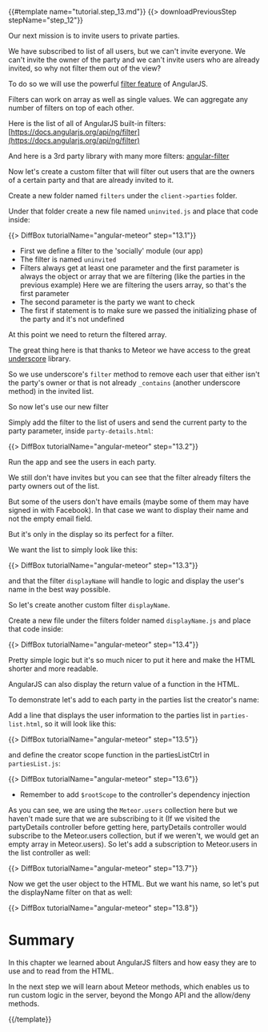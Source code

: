 {{#template name="tutorial.step_13.md"}}
{{> downloadPreviousStep stepName="step_12"}}

Our next mission is to invite users to private parties.

We have subscribed to list of all users, but we can't invite everyone.
We can't invite the owner of the party and we can't invite users who are already invited, so why not filter them out of the view?

To do so we will use the powerful [filter feature](https://docs.angularjs.org/guide/filter) of AngularJS.

Filters can work on array as well as single values.
We can aggregate any number of filters on top of each other.

Here is the list of all of AngularJS built-in filters:
[https://docs.angularjs.org/api/ng/filter](https://docs.angularjs.org/api/ng/filter)

And here is a 3rd party library with many more filters:
[angular-filter](https://github.com/a8m/angular-filter)


Now let's create a custom filter that will filter out users that are the owners of a certain party and that are already invited to it.

Create a new folder named `filters` under the `client->parties` folder.

Under that folder create a new file named `uninvited.js` and place that code inside:

{{> DiffBox tutorialName="angular-meteor" step="13.1"}}

* First we define a filter to the 'socially' module (our app)
* The filter is named `uninvited`
* Filters always get at least one parameter and the first parameter is always the object or array that we are filtering (like the parties in the previous example)
Here we are filtering the users array, so that's the first parameter
* The second parameter is the party we want to check
* The first if statement is to make sure we passed the initializing phase of the party and it's not undefined

At this point we need to return the filtered array.

The great thing here is that thanks to Meteor we have access to the great [underscore](http://docs.meteor.com/#underscore) library.

So we use underscore's `filter` method to remove each user that either isn't the party's owner or that
is not already `_contains` (another underscore method) in the invited list.

So now let's use our new filter

Simply add the filter to the list of users and send the current party to the party parameter, inside `party-details.html`:

{{> DiffBox tutorialName="angular-meteor" step="13.2"}}

Run the app and see the users in each party.

We still don't have invites but you can see that the filter already filters the party owners out of the list.

But some of the users don't have emails (maybe some of them may have signed in with Facebook). In that case we want to display their name and not the empty email field.

But it's only in the display so its perfect for a filter.

We want the list to simply look like this:

{{> DiffBox tutorialName="angular-meteor" step="13.3"}}

and that the filter `displayName` will handle to logic and display the user's name in the best way possible.

So let's create another custom filter `displayName`.

Create a new file under the filters folder named `displayName.js` and place that code inside:

{{> DiffBox tutorialName="angular-meteor" step="13.4"}}

Pretty simple logic but it's so much nicer to put it here and make the HTML shorter and more readable.

AngularJS can also display the return value of a function in the HTML.

To demonstrate let's add to each party in the parties list the creator's name:

Add a line that displays the user information to the parties list in `parties-list.html`,
so it will look like this:

{{> DiffBox tutorialName="angular-meteor" step="13.5"}}

and define the creator scope function in the partiesListCtrl in `partiesList.js`:

{{> DiffBox tutorialName="angular-meteor" step="13.6"}}

* Remember to add `$rootScope` to the controller's dependency injection

As you can see, we are using the `Meteor.users` collection here but we haven't made sure that we are subscribing to it
(If we visited the partyDetails controller before getting here, partyDetails controller would subscribe to the Meteor.users collection,
but if we weren't, we would get an empty array in Meteor.users).
So let's add a subscription to Meteor.users in the list controller as well:

{{> DiffBox tutorialName="angular-meteor" step="13.7"}}

Now we get the user object to the HTML. But we want his name, so let's put the displayName filter on that as well:

{{> DiffBox tutorialName="angular-meteor" step="13.8"}}

# Summary

In this chapter we learned about AngularJS filters and how easy they are to use and to read from the HTML.

In the next step we will learn about Meteor methods, which enables us to run custom logic in the server, beyond the Mongo API and the allow/deny methods.

{{/template}}
